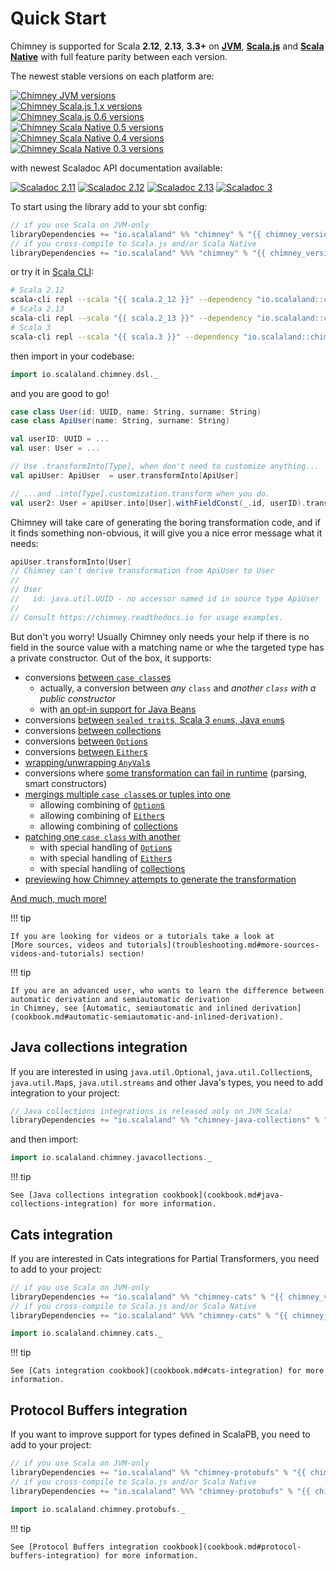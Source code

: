 # Quick Start

Chimney is supported for Scala **2.12**, **2.13**, **3.3+** on [**JVM**](https://www.scala-lang.org/),
[**Scala.js**](https://www.scala-js.org/) and [**Scala Native**](https://scala-native.org/) with full feature parity
between each version.

The newest stable versions on each platform are:

[![Chimney JVM versions](https://index.scala-lang.org/scalalandio/chimney/chimney/latest-by-scala-version.svg?platform=jvm)](https://search.maven.org/artifact/io.scalaland/chimney_2.13) <br>
[![Chimney Scala.js 1.x versions](https://index.scala-lang.org/scalalandio/chimney/chimney/latest-by-scala-version.svg?platform=sjs1)](https://search.maven.org/artifact/io.scalaland/chimney_sjs1_2.13) <br>
[![Chimney Scala.js 0.6 versions](https://index.scala-lang.org/scalalandio/chimney/chimney/latest-by-scala-version.svg?platform=sjs0.6)](https://search.maven.org/artifact/io.scalaland/chimney_sjs0.6_2.13) <br>
[![Chimney Scala Native 0.5 versions](https://index.scala-lang.org/scalalandio/chimney/chimney/latest-by-scala-version.svg?platform=native0.5)](https://search.maven.org/artifact/io.scalaland/chimney_native0.5_2.13) <br>
[![Chimney Scala Native 0.4 versions](https://index.scala-lang.org/scalalandio/chimney/chimney/latest-by-scala-version.svg?platform=native0.4)](https://search.maven.org/artifact/io.scalaland/chimney_native0.4_2.13) <br>
[![Chimney Scala Native 0.3 versions](https://index.scala-lang.org/scalalandio/chimney/chimney/latest-by-scala-version.svg?platform=native0.3)](https://search.maven.org/artifact/io.scalaland/chimney_native0.3_2.11) <br>

with newest Scaladoc API documentation available:

[![Scaladoc 2.11](https://javadoc.io/badge2/io.scalaland/chimney_2.11/scaladoc%202.11.svg)](https://javadoc.io/doc/io.scalaland/chimney_2.11)
[![Scaladoc 2.12](https://javadoc.io/badge2/io.scalaland/chimney_2.12/scaladoc%202.12.svg)](https://javadoc.io/doc/io.scalaland/chimney_2.12)
[![Scaladoc 2.13](https://javadoc.io/badge2/io.scalaland/chimney_2.13/scaladoc%202.13.svg)](https://javadoc.io/doc/io.scalaland/chimney_2.13)
[![Scaladoc 3](https://javadoc.io/badge2/io.scalaland/chimney_3/scaladoc%203.svg)](https://javadoc.io/doc/io.scalaland/chimney_3)

To start using the library add to your sbt config:

```scala
// if you use Scala on JVM-only
libraryDependencies += "io.scalaland" %% "chimney" % "{{ chimney_version() }}"
// if you cross-compile to Scala.js and/or Scala Native
libraryDependencies += "io.scalaland" %%% "chimney" % "{{ chimney_version() }}"
```

or try it in [Scala CLI](https://scala-cli.virtuslab.org/):

```bash
# Scala 2.12
scala-cli repl --scala "{{ scala.2_12 }}" --dependency "io.scalaland::chimney::{{ chimney_version() }}"
# Scala 2.13
scala-cli repl --scala "{{ scala.2_13 }}" --dependency "io.scalaland::chimney::{{ chimney_version() }}"
# Scala 3
scala-cli repl --scala "{{ scala.3 }}" --dependency "io.scalaland::chimney::{{ chimney_version() }}"
```

then import in your codebase:

```scala
import io.scalaland.chimney.dsl._
```

and you are good to go!

```scala
case class User(id: UUID, name: String, surname: String)
case class ApiUser(name: String, surname: String)

val userID: UUID = ...
val user: User = ...

// Use .transformInto[Type], when don't need to customize anything... 
val apiUser: ApiUser  = user.transformInto[ApiUser]

// ...and .into[Type].customization.transform when you do.
val user2: User = apiUser.into[User].withFieldConst(_.id, userID).transform
```

Chimney will take care of generating the boring transformation code, and if it finds something non-obvious, it will give
you a nice error message what it needs:  

```scala
apiUser.transformInto[User]
// Chimney can't derive transformation from ApiUser to User
//
// User
//   id: java.util.UUID - no accessor named id in source type ApiUser
//
// Consult https://chimney.readthedocs.io for usage examples.
```

But don't you worry! Usually Chimney only needs your help if there is no field in the source value with a matching name
or whe the targeted type has a private constructor. Out of the box, it supports:

 * conversions [between `case class`es](supported-transformations.md#into-a-case-class)
    * actually, a conversion between *any* `class` and *another `class` with a public constructor*
    * with [an opt-in support for Java Beans](supported-transformations.md#reading-from-bean-getters)
 * conversions [between `sealed trait`s, Scala 3 `enum`s, Java `enum`s](supported-transformations.md#between-sealedenums)
 * conversions [between collections](supported-transformations.md#between-scalas-collectionsarrays)
 * conversions [between `Option`s](supported-transformations.md#frominto-an-option)
 * conversions [between `Either`s](supported-transformations.md#between-eithers)
 * [wrapping/unwrapping `AnyVal`s](supported-transformations.md#frominto-an-anyval)
 * conversions where [some transformation can fail in runtime](supported-transformations.md#total-transformers-vs-partialtransformers)
   (parsing, smart constructors)
 * [mergings multiple `case class`es or tuples into one](supported-transformations.md#merging-multiple-input-sources-into-a-single-target-value)
   * allowing combining of [`Option`s](supported-transformations.md#merging-option-with-option-into-option)
   * allowing combining of [`Either`s](supported-transformations.md#merging-either-with-either-into-either)
   * allowing combining of [collections](supported-transformations.md#merging-collection-with-collection-into-collection)
 * [patching one `case class` with another](supported-patching.md)
   * with special handling of [`Option`s](supported-patching.md#updating-value-with-option)
   * with special handling of [`Either`s](supported-patching.md#updating-value-with-either)
   * with special handling of [collections](supported-patching.md#updating-value-with-collection)
 * [previewing how Chimney attempts to generate the transformation](troubleshooting.md#debugging-macros) 

[And much, much more!](supported-transformations.md)

!!! tip

    If you are looking for videos or a tutorials take a look at
    [More sources, videos and tutorials](troubleshooting.md#more-sources-videos-and-tutorials) section!

!!! tip

    If you are an advanced user, who wants to learn the difference between automatic derivation and semiautomatic derivation
    in Chimney, see [Automatic, semiautomatic and inlined derivation](cookbook.md#automatic-semiautomatic-and-inlined-derivation).

## Java collections integration

If you are interested in using `java.util.Optional`, `java.util.Collection`s, `java.util.Map`s, `java.util.streams` and
other Java's types, you need to add integration to your project:

```scala
// Java collections integrations is released only on JVM Scala!
libraryDependencies += "io.scalaland" %% "chimney-java-collections" % "{{ chimney_version() }}"
```

and then import:

```scala
import io.scalaland.chimney.javacollections._
```

!!! tip

    See [Java collections integration cookbook](cookbook.md#java-collections-integration) for more information.

## Cats integration

If you are interested in Cats integrations for Partial Transformers, you need to add to your project:

```scala
// if you use Scala on JVM-only
libraryDependencies += "io.scalaland" %% "chimney-cats" % "{{ chimney_version() }}"
// if you cross-compile to Scala.js and/or Scala Native
libraryDependencies += "io.scalaland" %%% "chimney-cats" % "{{ chimney_version() }}"
```

```scala
import io.scalaland.chimney.cats._
```

!!! tip

    See [Cats integration cookbook](cookbook.md#cats-integration) for more information.

## Protocol Buffers integration

If you want to improve support for types defined in ScalaPB, you need to add to your project:

```scala
// if you use Scala on JVM-only
libraryDependencies += "io.scalaland" %% "chimney-protobufs" % "{{ chimney_version() }}"
// if you cross-compile to Scala.js and/or Scala Native
libraryDependencies += "io.scalaland" %%% "chimney-protobufs" % "{{ chimney_version() }}"
```

```scala
import io.scalaland.chimney.protobufs._
```

!!! tip

    See [Protocol Buffers integration cookbook](cookbook.md#protocol-buffers-integration) for more information.
